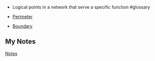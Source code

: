 - Logical points in a network that serve a specific function #glossary

- [Perimeter](perimeter.md)
- [Boundary](boundary.md)
## My Notes
[Notes](mynotes/network-locations-notes.md)

